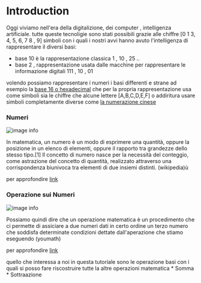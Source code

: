 # Introduction 
 
Oggi viviamo nell'era della digitalizione, dei computer , intelligenza artificiale. tutte queste tecnoligie sono stati possibili grazie alle chiffre  [0 1 3, 4, 5, 6, 7 8 , 9]  simboli con i quali i nostri avvi hanno avuto l'intelligenza di rappresentare il diversi basi:
* base 10 è la rappresentazione classica 1 , 10 , 25 ..
* base 2 , rappresentazione usata dalle macchine per rappresentare le informazione digitali  111 , 10 , 01

volendo possiamo rappresentare i numeri i basi differenti e strane ad esempio la [base 16 o hexadecimal](https://en.wikipedia.org/wiki/Hexadecimal) che per la propria rappresentazione usa come simboli sia le chiffre che alcune lettere [A,B,C,D,E,F]   o addiritura usare simboli completamente diverse come [la numerazione cinese](https://it.wikipedia.org/wiki/Sistema_di_numerazione_cinese)

### Numeri 

![image info](https://best5.it/b5/wp-content/uploads/2015/12/Lorigine-dei-numeri2-800x400.jpg)

In matematica, un numero è un modo di esprimere una quantità, oppure la posizione in un elenco di elementi, oppure il rapporto tra grandezze dello stesso tipo.[1] Il concetto di numero nasce per la necessità del conteggio, come astrazione del concetto di quantità, realizzato attraverso una corrispondenza biunivoca tra elementi di due insiemi distinti. (wikipedia)ù

per approfondire [link](https://it.wikipedia.org/wiki/Numero)



### Operazione sui Numeri

![image info](https://www.elephango.com/images/RCLG/math-operations-10717.jpg)



Possiamo quindi dire che un operazione matematica è un procedimento che ci permette di assiciare a due numeri dati in certo ordine un terzo numero che soddisfa determinate condizioni dettate dall'aperazione che stiamo eseguendo  (youmath)

per approfondire [link](https://www.youmath.it/lezioni/algebra-elementare/lezioni-di-algebra-e-aritmetica-per-scuole-medie/1645-operazioni-tra-numeri-naturali.html)

quello che interessa a noi in questa tutoriale sono le operazione basi con i quali si posso fare riscostruire tutte la altre operazioni matematica 
    * Somma 
    * Sottraazione 